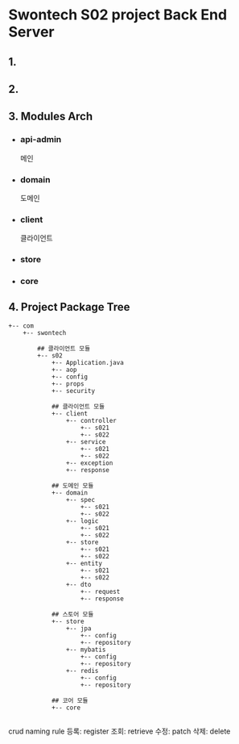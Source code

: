 # Swontech S02 project Back End Server


## 1.

  


## 2. 


## 3. Modules Arch
- ### api-admin
    메인
- ### domain
    도메인
- ### client
    클라이언트
- ### store 
    
- ### core



## 4. Project Package Tree
````
+-- com
    +-- swontech
    
        ## 클라이언트 모듈
        +-- s02
            +-- Application.java
            +-- aop
            +-- config
            +-- props
            +-- security
            
            ## 클라이언트 모듈
            +-- client
                +-- controller
                    +-- s021
                    +-- s022
                +-- service
                    +-- s021
                    +-- s022
                +-- exception
                +-- response
                
            ## 도메인 모듈
            +-- domain
                +-- spec
                    +-- s021
                    +-- s022
                +-- logic
                    +-- s021
                    +-- s022
                +-- store
                    +-- s021
                    +-- s022
                +-- entity
                    +-- s021
                    +-- s022
                +-- dto
                    +-- request
                    +-- response
                 
            ## 스토어 모듈   
            +-- store
                +-- jpa
                    +-- config
                    +-- repository
                +-- mybatis
                    +-- config
                    +-- repository
                +-- redis
                    +-- config
                    +-- repository
                 
            ## 코어 모듈   
            +-- core
````

## 
        
crud naming rule
등록: register
조회: retrieve
수정: patch
삭제: delete

            
        
            
                
    

